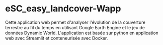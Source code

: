 # eSC_easy_landcover-Wapp
Cette application web permet d'analyser l'évolution de la couverture terrestre au fil du temps en utilisant Google Earth Engine et le jeu de données Dynamic World. L'application est basée sur python en application web avec Streamlit et conteneurisée avec Docker.
